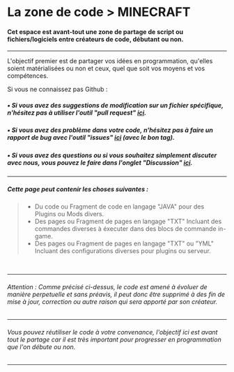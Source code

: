 # La zone de code > MINECRAFT

#### Cet espace est avant-tout une zone de partage de script ou fichiers/logiciels entre créateurs de code, débutant ou non.

<hr/>

L'objectif premier est de partager vos idées en programmation, qu'elles soient matérialisées ou non et ceux, quel que soit vos moyens et vos compétences.

Si vous ne connaissez pas Github :
##### ▪ Si vous avez des suggestions de modification sur un fichier spécifique, n'hésitez pas à utiliser l'outil "pull request" [ici](https://github.com/h0ldhaven/Zone-De-Code/pulls).
##### ▪ Si vous avez des problème dans votre code, n'hésitez pas à faire un rapport de bug avec l'outil "issues" [ici](https://github.com/h0ldhaven/Zone-De-Code/issues) (avec le bon tag).
##### ▪ Si vous avez des questions ou si vous souhaitez simplement discuter avec nous, vous pouvez le faire dans l'onglet "Discussion" [ici](https://github.com/h0ldhaven/Zone-De-Code/discussions).

<hr/>

##### Cette page peut contenir les choses suivantes :

> - Du code ou Fragment de code en langage "JAVA" pour des Plugins ou Mods divers.
> - Des pages ou Fragment de pages en langage "TXT" Incluant des commandes diverses à éxecuter dans des blocs de commande in-game.
> - Des pages ou Fragment de pages en langage "TXT" ou "YML" Incluant des configurations diverses pour plugins ou serveur.

<br/>
<hr/>

###### Attention : Comme précisé ci-dessus, le code est amené à évoluer de manière perpetuelle et sans préavis, il peut donc être supprimé à des fin de mise à jour, correction ou autre raison qui sera apporté par son créateur.

<hr/>

###### Vous pouvez réutiliser le code à votre convenance, l'objectif ici est avant tout le partage car il est très important pour progresser en programmation que l'on débute ou non.

<hr/>
